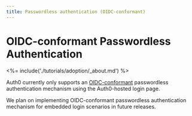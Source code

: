 ```yaml
---
title: Passwordless authentication (OIDC-conformant)
---
```


# OIDC-conformant Passwordless Authentication

<%= include('./tutorials/adoption/_about.md') %>

Auth0 currently only supports an [OIDC-conformant](/api-auth/tutorials/adoption) passwordless authentication mechanism using the Auth0-hosted login page.

We plan on implementing OIDC-conformant passwordless authentication mechanism for embedded login scenarios in future releases.

